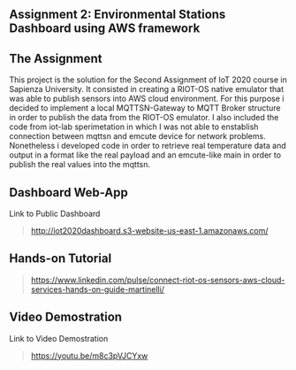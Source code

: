 
## Assignment 2: Environmental Stations Dashboard using AWS framework
## The Assignment
This project is the solution for the Second Assignment of IoT 2020 course in Sapienza University. It consisted in creating a RIOT-OS native emulator that was able to publish sensors into AWS cloud environment.
For this purpose i decided to implement a local MQTTSN-Gateway to MQTT Broker structure in order to publish the data from the RIOT-OS emulator.
I also included the code from iot-lab sperimetation in which I was not able to enstablish connection between mqttsn and emcute device for network problems. Nonetheless i developed code in order to retrieve real temperature data and output in a format like the real payload and an emcute-like main in order to publish the real values into the mqttsn.




## Dashboard Web-App
Link to Public Dashboard
>http://iot2020dashboard.s3-website-us-east-1.amazonaws.com/

## Hands-on Tutorial
>https://www.linkedin.com/pulse/connect-riot-os-sensors-aws-cloud-services-hands-on-guide-martinelli/

## Video Demostration
Link to Video Demostration
>https://youtu.be/m8c3pVJCYxw

